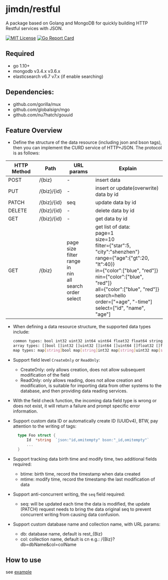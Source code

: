 # jimdn/restful
A package based on Golang and MongoDB for quickly building HTTP Restful services with JSON.

[![MIT License](http://img.shields.io/badge/license-MIT-blue.svg?style=flat)](LICENSE)
[![Go Report Card](https://goreportcard.com/badge/github.com/jimdn/restful?style=flat-square)](https://goreportcard.com/report/github.com/jimdn/restful)

## Required

- go 1.10+
- mongodb v3.4.x v3.6.x
- elasticsearch v6.7 v7.x (if enable searching)

## Dependencies:

- github.com/gorilla/mux
- github.com/globalsign/mgo
- github.com/nu7hatch/gouuid

## Feature Overview

- Define the structure of the data resource (including json and bson tags), then you can implement the CURD service of HTTP+JSON. The protocol is as follows:

| HTTP Method | Path | URL params | Explain |
|------|-----|------|-----|
| POST | /{biz} | - | insert data |
| PUT | /{biz}/{id} | - | insert or update(overwrite) data by id |
| PATCH | /{biz}/{id} | seq | update data by id |
| DELETE | /{biz}/{id} | - | delete data by id |
| GET | /{biz}/{id} | - | get data by id |
| GET | /{biz} | page<br/> size<br/>  filter<br/>  range<br/>  in<br/> nin<br/> all<br/> search<br/>  order<br/>select | get list of data:<br/>page=1<br/>size=10<br/>filter={"star":5, "city":"shenzhen"}<br/>range={"age":{"gt":20, "lt":40}}<br/>in={"color":["blue", "red"]}<br/>nin={"color":["blue", "red"]}<br/>all={"color":["blue", "red"]}<br/>search=hello<br/>order=["+age", "-time"]<br/>select=["id", "name", "age"]<br/>|

- When defining a data resource structure, the supported data types include:
  ```bash
  common types: bool int32 uint32 int64 uint64 float32 float64 string struct
  array types: []bool []int32 []uint32 []int64 []uint64 []float32 []float64 []string []struct
  map types: map[string]bool map[string]int32 map[string]uint32 map[string]int64 map[string]uint64 map[string]float32 map[string]float64 map[string]string  map[string]struct
  ```
- Support field level `CreateOnly` or `ReadOnly`:
  - CreateOnly: only allows creation, does not allow subsequent modification of the field
  - ReadOnly: only allows reading, does not allow creation and modification, is suitable for importing data from other systems to the database, and then providing data reading services.

- With the field check function, the incoming data field type is wrong or does not exist, it will return a failure and prompt specific error information.

- Support custom data ID or automatically create ID (UUIDv4), BTW, pay attention to the writing of tags:
  ```go
    type Foo struct {
        Id  *string  `json:"id,omitempty" bson:"_id,omitempty"`
        ...
    }
   ```

- Support tracking data birth time and modify time, two additional fields required:
  - btime: birth time, record the timestamp when data created
  - mtime: modify time, record the timestamp the last modification of data

- Support anti-concurrent writing, the `seq` field required:
  - seq: will be updated each time the data is modified, the update (PATCH) request needs to bring the data original seq to prevent concurrent writing from causing data confusion.

- Support custom database name and collection name, with URL params:
  - db: database name, default is rest_{Biz}
  - col: collection name, default is cn
  e.g.: /{Biz}?db=dbName&col=colName

## How to use
see [example](example)
